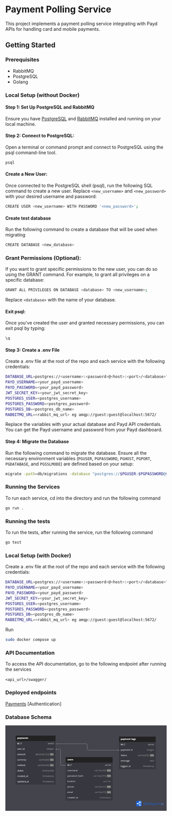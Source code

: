 # Payment Polling Service

This project implements a payment polling service integrating with Payd APIs for handling card and mobile payments. 


## Getting Started

### Prerequisites

- RabbitMQ
- PostgreSQL
- Golang

### Local Setup (without Docker)

#### Step 1: Set Up PostgreSQL and RabbitMQ

Ensure you have [PostgreSQL](https://www.postgresql.org/) and [RabbitMQ](https://www.rabbitmq.com/docs/install-debian) installed and running on your local machine.

#### Step 2: Connect to PostgreSQL:

Open a terminal or command prompt and connect to PostgreSQL using the psql command-line tool. 

```sh
psql
```

#### Create a New User:
Once connected to the PostgreSQL shell (psql), run the following SQL command to create a new user. Replace `<new_username>` and `<new_password>` with your desired username and password:

```sh
CREATE USER <new_username> WITH PASSWORD '<new_password>';
```

#### Create test database
Run the following command to create a database that will be used when migrating

```sh
CREATE DATABASE <new_database>
```

### Grant Permissions (Optional):
If you want to grant specific permissions to the new user, you can do so using the GRANT command. For example, to grant all privileges on a specific database:

```sh
GRANT ALL PRIVILEGES ON DATABASE <database> TO <new_username>;
```

Replace `<database>` with the name of your database.

#### Exit psql:
Once you've created the user and granted necessary permissions, you can exit psql by typing:

```sh
\q
```

#### Step 3: Create a .env File

Create a .env file at the root of the repo and each service with the following credentials:

```sh
DATABASE_URL=postgres://<username>:<password>@<host>:<port>/<database>?sslmode=disable
PAYD_USERNAME=<your_payd_username>
PAYD_PASSWORD=<your_payd_password>
JWT_SECRET_KEY=<your_jwt_secret_key>
POSTGRES_USER=<postgres_username>
POSTGRES_PASSWORD=<postgres_password>
POSTGRES_DB=<postgres_db_name>
RABBITMQ_URL=<rabbit_mq_url> eg amqp://guest:guest@localhost:5672/
```

Replace the variables with your actual database and Payd API credentials. You can get the Payd username and password from your Payd dashboard.

#### Step 4: Migrate the Database

Run the following command to migrate the database. Ensure all the necessary environment variables (`PGUSER`, `PGPASSWORD`, `PGHOST`, `PGPORT`, `PGDATABASE`, and `PGSSLMODE`) are defined based on your setup:

```sh
migrate -path=db/migrations -database "postgres://$PGUSER:$PGPASSWORD@$PGHOST:$PGPORT/$PGDATABASE?sslmode=$PGSSLMODE" -verbose up
```


### Running the Services

To run each service, cd into the directory and run the following command

```sh
go run .
```

### Running the tests

To run the tests, after running the service, run the following command

```sh
go test
```

### Local Setup (with Docker)

Create a .env file at the root of the repo and each service with the following credentials:

```sh
DATABASE_URL=postgres://<username>:<password>@<host>:<port>/<database>?sslmode=disable
PAYD_USERNAME=<your_payd_username>
PAYD_PASSWORD=<your_payd_password>
JWT_SECRET_KEY=<your_jwt_secret_key>
POSTGRES_USER=<postgres_username>
POSTGRES_PASSWORD=<postgres_password>
POSTGRES_DB=<postgres_db_name>
RABBITMQ_URL=<rabbit_mq_url> eg amqp://guest:guest@localhost:5672/
```


Run 

```sh
sudo docker compose up
```

### API Documentation
To access the API documentation, go to the following endpoint after running the services

`<api_url>/swagger/`

### Deployed endpoints

[Payments](http://54.145.134.156:8082/swagger/index.html)
[Authentication]

### Database Schema
![Database Schema](./PPS.png)






